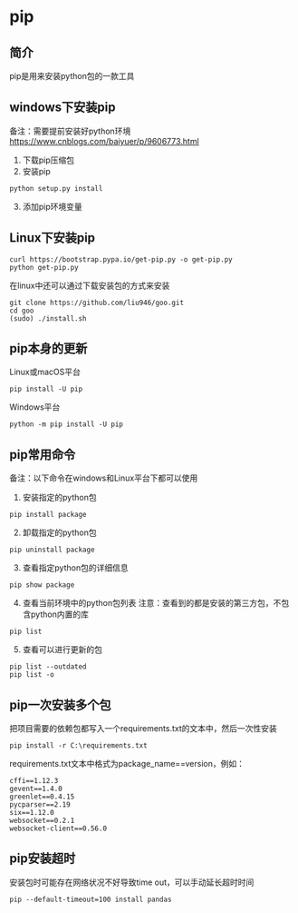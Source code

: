 # pip

## 简介
pip是用来安装python包的一款工具  


## windows下安装pip
备注：需要提前安装好python环境
https://www.cnblogs.com/baiyuer/p/9606773.html
1. 下载pip压缩包
2. 安装pip
```
python setup.py install
```
3. 添加pip环境变量


## Linux下安装pip
```
curl https://bootstrap.pypa.io/get-pip.py -o get-pip.py
python get-pip.py
```
在linux中还可以通过下载安装包的方式来安装  
```
git clone https://github.com/liu946/goo.git
cd goo
(sudo) ./install.sh
```


## pip本身的更新
Linux或macOS平台  
```
pip install -U pip
```
Windows平台  
```
python -m pip install -U pip
```


## pip常用命令
备注：以下命令在windows和Linux平台下都可以使用  
1. 安装指定的python包
```
pip install package
```
2. 卸载指定的python包
```
pip uninstall package
```
3. 查看指定python包的详细信息
```
pip show package
```
4. 查看当前环境中的python包列表
注意：查看到的都是安装的第三方包，不包含python内置的库  
```
pip list
```
5. 查看可以进行更新的包
```
pip list --outdated
pip list -o
```


## pip一次安装多个包
把项目需要的依赖包都写入一个requirements.txt的文本中，然后一次性安装  
```
pip install -r C:\requirements.txt
```
requirements.txt文本中格式为package_name==version，例如：  
```
cffi==1.12.3
gevent==1.4.0
greenlet==0.4.15
pycparser==2.19
six==1.12.0
websocket==0.2.1
websocket-client==0.56.0
```


## pip安装超时
安装包时可能存在网络状况不好导致time out，可以手动延长超时时间  
```
pip --default-timeout=100 install pandas
```